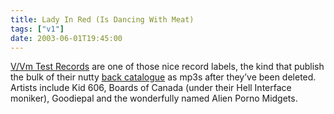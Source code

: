 ```yaml
---
title: Lady In Red (Is Dancing With Meat)
tags: ["v1"]
date: 2003-06-01T19:45:00
---
```


[V/Vm Test Records][1] are one of those nice record labels, the kind that publish the bulk of their nutty [back catalogue][2] as mp3s after they&#8217;ve been deleted. Artists include Kid 606, Boards of Canada (under their Hell Interface moniker), Goodiepal and the wonderfully named Alien Porno Midgets.

[1]: http://www.brainwashed.com/vvm/ "V/Vm Test Records: home of the musically insane"
[2]: http://www.brainwashed.com/vvm/mp3main "V/Vm Test Recordings mp3s"
